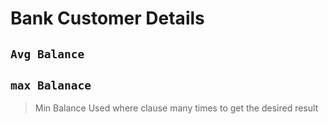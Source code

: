 # Bank Customer Details 
## `Avg Balance`
## `max Balanace`
> Min Balance
> Used where clause many times to get the desired result
